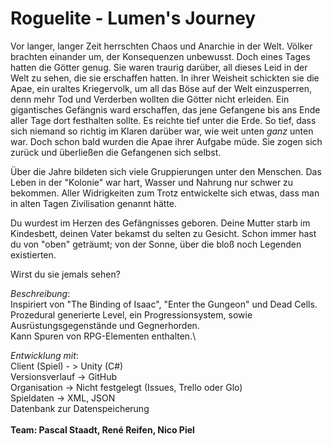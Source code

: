 # Roguelite - Lumen's Journey

Vor langer, langer Zeit herrschten Chaos und Anarchie in der Welt. Völker brachten einander um, der Konsequenzen unbewusst.
Doch eines Tages hatten die Götter genug. Sie waren traurig darüber, all dieses Leid in der Welt zu sehen, die sie erschaffen hatten.
In ihrer Weisheit schickten sie die Apae, ein uraltes Kriegervolk, um all das Böse auf der Welt einzusperren, denn mehr Tod und Verderben wollten die Götter nicht erleiden.
Ein gigantisches Gefängnis ward erschaffen, das jene Gefangene bis ans Ende aller Tage dort festhalten sollte. Es reichte tief unter die Erde. So tief, dass sich niemand so richtig im Klaren darüber war, wie weit unten *ganz* unten war.
Doch schon bald wurden die Apae ihrer Aufgabe müde. Sie zogen sich zurück und überließen die Gefangenen sich selbst.

Über die Jahre bildeten sich viele Gruppierungen unter den Menschen. Das Leben in der "Kolonie" war hart, Wasser und Nahrung nur schwer zu bekommen.
Aller Widrigkeiten zum Trotz entwickelte sich etwas, dass man in alten Tagen Zivilisation genannt hätte.

Du wurdest im Herzen des Gefängnisses geboren. Deine Mutter starb im Kindesbett, deinen Vater bekamst du selten zu Gesicht.
Schon immer hast du von "oben" geträumt; von der Sonne, über die bloß noch Legenden existierten.

Wirst du sie jemals sehen?

*Beschreibung*:\
  Inspiriert von "The Binding of Isaac", "Enter the Gungeon" und Dead Cells.\
  Prozedural generierte Level, ein Progressionsystem, sowie Ausrüstungsgegenstände und Gegnerhorden.\
  Kann Spuren von RPG-Elementen enthalten.\

*Entwicklung mit*:\
  Client (Spiel) - > Unity (C#)\
  Versionsverlauf -> GitHub\
  Organisation -> Nicht festgelegt (Issues, Trello oder Glo)\
  Spieldaten -> XML, JSON\
  Datenbank zur Datenspeicherung\
\
**Team: Pascal Staadt, René Reifen, Nico Piel**
